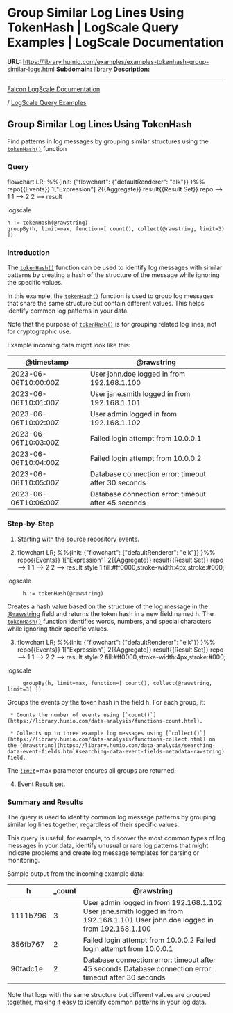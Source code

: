 # Group Similar Log Lines Using TokenHash | LogScale Query Examples | LogScale Documentation

**URL:** https://library.humio.com/examples/examples-tokenhash-group-similar-logs.html
**Subdomain:** library
**Description:** 

---

[Falcon LogScale Documentation](https://library.humio.com)

/ [LogScale Query Examples](examples.html)

## Group Similar Log Lines Using TokenHash

Find patterns in log messages by grouping similar structures using the [`tokenHash()`](https://library.humio.com/data-analysis/functions-tokenhash.html) function 

### Query

flowchart LR; %%{init: {"flowchart": {"defaultRenderer": "elk"}} }%% repo{{Events}} 1["Expression"] 2{{Aggregate}} result{{Result Set}} repo --> 1 1 --> 2 2 --> result

logscale
    
    
    h := tokenHash(@rawstring)
    groupBy(h, limit=max, function=[ count(), collect(@rawstring, limit=3) ])

### Introduction

The [`tokenHash()`](https://library.humio.com/data-analysis/functions-tokenhash.html) function can be used to identify log messages with similar patterns by creating a hash of the structure of the message while ignoring the specific values. 

In this example, the [`tokenHash()`](https://library.humio.com/data-analysis/functions-tokenhash.html) function is used to group log messages that share the same structure but contain different values. This helps identify common log patterns in your data. 

Note that the purpose of [`tokenHash()`](https://library.humio.com/data-analysis/functions-tokenhash.html) is for grouping related log lines, not for cryptographic use. 

Example incoming data might look like this: 

@timestamp| @rawstring  
---|---  
2023-06-06T10:00:00Z| User john.doe logged in from 192.168.1.100  
2023-06-06T10:01:00Z| User jane.smith logged in from 192.168.1.101  
2023-06-06T10:02:00Z| User admin logged in from 192.168.1.102  
2023-06-06T10:03:00Z| Failed login attempt from 10.0.0.1  
2023-06-06T10:04:00Z| Failed login attempt from 10.0.0.2  
2023-06-06T10:05:00Z| Database connection error: timeout after 30 seconds  
2023-06-06T10:06:00Z| Database connection error: timeout after 45 seconds  
  
### Step-by-Step

  1. Starting with the source repository events.

  2. flowchart LR; %%{init: {"flowchart": {"defaultRenderer": "elk"}} }%% repo{{Events}} 1["Expression"] 2{{Aggregate}} result{{Result Set}} repo --> 1 1 --> 2 2 --> result style 1 fill:#ff0000,stroke-width:4px,stroke:#000;

logscale
         
         h := tokenHash(@rawstring)

Creates a hash value based on the structure of the log message in the [@rawstring](https://library.humio.com/data-analysis/searching-data-event-fields.html#searching-data-event-fields-metadata-rawstring) field and returns the token hash in a new field named h. The [`tokenHash()`](https://library.humio.com/data-analysis/functions-tokenhash.html) function identifies words, numbers, and special characters while ignoring their specific values. 

  3. flowchart LR; %%{init: {"flowchart": {"defaultRenderer": "elk"}} }%% repo{{Events}} 1["Expression"] 2{{Aggregate}} result{{Result Set}} repo --> 1 1 --> 2 2 --> result style 2 fill:#ff0000,stroke-width:4px,stroke:#000;

logscale
         
         groupBy(h, limit=max, function=[ count(), collect(@rawstring, limit=3) ])

Groups the events by the token hash in the field h. For each group, it: 

     * Counts the number of events using [`count()`](https://library.humio.com/data-analysis/functions-count.html). 

     * Collects up to three example log messages using [`collect()`](https://library.humio.com/data-analysis/functions-collect.html) on the [@rawstring](https://library.humio.com/data-analysis/searching-data-event-fields.html#searching-data-event-fields-metadata-rawstring) field. 

The [_`limit`_](https://library.humio.com/data-analysis/functions-groupby.html#query-functions-groupby-limit)=max parameter ensures all groups are returned. 

  4. Event Result set.




### Summary and Results

The query is used to identify common log message patterns by grouping similar log lines together, regardless of their specific values. 

This query is useful, for example, to discover the most common types of log messages in your data, identify unusual or rare log patterns that might indicate problems and create log message templates for parsing or monitoring. 

Sample output from the incoming example data: 

h| _count| @rawstring  
---|---|---  
1111b796| 3| User admin logged in from 192.168.1.102 User jane.smith logged in from 192.168.1.101 User john.doe logged in from 192.168.1.100  
356fb767| 2| Failed login attempt from 10.0.0.2 Failed login attempt from 10.0.0.1  
90fadc1e| 2| Database connection error: timeout after 45 seconds Database connection error: timeout after 30 seconds  
  
Note that logs with the same structure but different values are grouped together, making it easy to identify common patterns in your log data.
